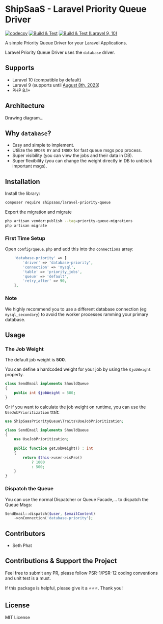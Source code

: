 # ShipSaaS - Laravel Priority Queue Driver

[![codecov](https://codecov.io/gh/shipsaas/laravel-priority-queue/branch/main/graph/badge.svg?token=V3HOOR12HA)](https://codecov.io/gh/shipsaas/laravel-priority-queue)
[![Build & Test](https://github.com/shipsaas/laravel-priority-queue/actions/workflows/build.yml/badge.svg)](https://github.com/shipsaas/laravel-priority-queue/actions/workflows/build.yml)
[![Build & Test (Laravel 9, 10)](https://github.com/shipsaas/laravel-priority-queue/actions/workflows/build-laravel.yml/badge.svg)](https://github.com/shipsaas/laravel-priority-queue/actions/workflows/build-laravel.yml)

A simple Priority Queue Driver for your Laravel Applications.

Laravel Priority Queue Driver uses the `database` driver.

## Supports
- Laravel 10 (compatible by default)
- Laravel 9 (supports until [August 8th, 2023](https://laravel.com/docs/10.x/releases))
- PHP 8.1+

## Architecture

Drawing diagram...

## Why `database`?

- Easy and simple to implement.
- Utilize the `ORDER BY` and `INDEX` for fast queue msgs pop process.
- Super visibility (you can view the jobs and their data in DB).
- Super flexibility (you can change the weight directly in DB to unblock important msgs).

## Installation

Install the library:

```bash
composer require shipsaas/laravel-priority-queue
```

Export the migration and migrate

```bash
php artisan vendor:publish --tag=priority-queue-migrations
php artisan migrate
```

### First Time Setup

Open `config/queue.php` and add this into the `connections` array:

```php
    'database-priority' => [
        'driver' => 'database-priority',
        'connection' => 'mysql',
        'table' => 'priority_jobs',
        'queue' => 'default',
        'retry_after' => 90,
    ],
```
### Note

We highly recommend you to use a different database connection (eg `mysql_secondary`) to avoid the worker processes ramming your 
primary database.

## Usage

### The Job Weight

The default job weight is **500**.

You can define a hardcoded weight for your job by using the `$jobWeight` property.

```php
class SendEmail implements ShouldQueue
{
    public int $jobWeight = 500;
}
```

Or if you want to calculate the job weight on runtime, you can use the `UseJobPrioritization` trait:

```php
use ShipSaasPriorityQueue\Traits\UseJobPrioritization;

class SendEmail implements ShouldQueue
{
    use UseJobPrioritization;
    
    public function getJobWeight() : int
    {
        return $this->user->isPro()
            ? 1000
            : 500;
    }
}
```

### Dispatch the Queue

You can use the normal Dispatcher or Queue Facade,... to dispatch the Queue Msgs:

```php
SendEmail::dispatch($user, $emailContent)
    ->onConnection('database-priority');
```

## Contributors
- Seth Phat

## Contributions & Support the Project

Feel free to submit any PR, please follow PSR-1/PSR-12 coding conventions and unit test is a must.

If this package is helpful, please give it a ⭐️⭐️⭐️. Thank you!

## License
MIT License

